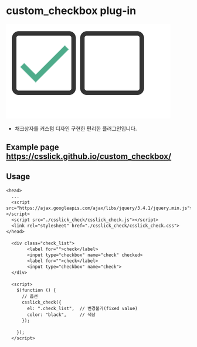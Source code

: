# custom_checkbox plug-in
![custom checkbox](./screenshot.png)
- 채크상자를 커스텀 디자인 구현한 편리한 플러그인입니다.
## Example page https://csslick.github.io/custom_checkbox/
## Usage
```
<head>
  ...
  <script src="https://ajax.googleapis.com/ajax/libs/jquery/3.4.1/jquery.min.js"></script>
  <script src="./csslick_check/csslick_check.js"></script>
  <link rel="stylesheet" href="./csslick_check/csslick_check.css">
</head>

  <div class="check_list">
        <label for="">check</label>
        <input type="checkbox" name="check" checked>
        <label for="">check</label>
        <input type="checkbox" name="check">
  </div>
  
  <script>
    $(function () {
      // 옵션
      csslick_check({
        el: ".check_list",  // 변경불가(fixed value)
        color: "black",     // 색상
      });

    });
  </script>
 ```
